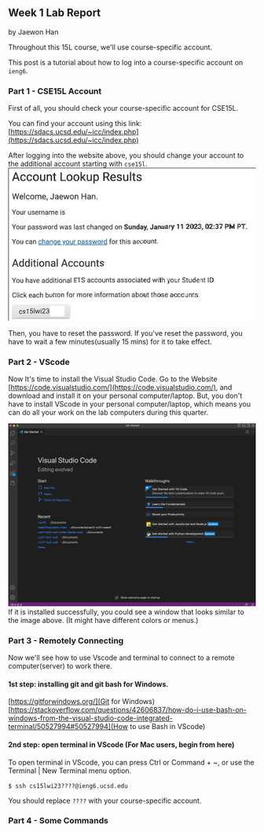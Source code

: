 ## Week 1 Lab Report
by Jaewon Han 

Throughout this 15L course, we'll use course-specific account. 

This post is a tutorial about how to log into a course-specific account on `ieng6`.

### Part 1 - CSE15L Account
First of all, you should check your course-specific account for CSE15L.

You can find your account using this link: [https://sdacs.ucsd.edu/~icc/index.php](https://sdacs.ucsd.edu/~icc/index.php)

After logging into the website above, you should change your account to the additional account starting with `cse15l`.
![](/images/cse15l-account-1.png)

Then, you have to reset the password. If you've reset the password, you have to wait a few minutes(usually 15 mins) for it to take effect. 

### Part 2 - VScode
Now It's time to install the Visual Studio Code. Go to the Website [https://code.visualstudio.com/](https://code.visualstudio.com/), and download
and install it on your personal computer/laptop. But, you don't have to install VScode in your personal computer/laptop, which means you can do all your work on the lab computers during this quarter. 

![](/images/Vscode-1.png)
If it is installed successfully, you could see a window that looks similar to the image above. (It might have different colors or menus.)

### Part 3 - Remotely Connecting
Now we'll see how to use Vscode and terminal to connect to a remote computer(server) to work there. 

#### 1st step: installing git and git bash for Windows.
[https://gitforwindows.org/](Git for Windows)
[https://stackoverflow.com/questions/42606837/how-do-i-use-bash-on-windows-from-the-visual-studio-code-integrated-terminal/50527994#50527994](How to use Bash in VScode)

#### 2nd step: open terminal in VScode (For Mac users, begin from here)
To open terminal in VScode, you can press Ctrl or Command + ~, or use the Terminal | New Terminal menu option.
```
$ ssh cs15lwi23????@ieng6.ucsd.edu
```
You should replace `????` with your course-specific account.


### Part 4 - Some Commands

